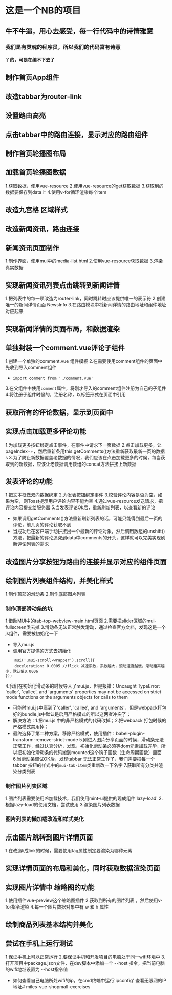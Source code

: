 # 这是一个NB的项目

## 牛不牛逼，用心去感受，每一行代码中的诗情雅意

### 我们是有灵魂的程序员，所以我们的代码富有诗意

#### 丫的，可是在编不下去了

## 制作首页App组件

## 改造tabbar为router-link

## 设置路由高亮

## 点击tabbar中的路由连接，显示对应的路由组件

## 制作首页轮播图布局

## 加载首页轮播图数据

   1.获取数据，使用vue-resource
   2.使用vue-resource的get获取数据
   3.获取到的数据要保存到data上
   4.使用v-for循环渲染每个item

## 改造九宫格 区域样式

## 改造新闻资讯，路由连接

## 新闻资讯页面制作
1.制作界面，使用mui中的media-list.html
2.使用vue-resource获取数据
3.渲染真实数据

## 实现新闻资讯列表点击跳转到新闻详情
1.把列表中的每一项改造为router-link，同时跳转时应该提供唯一的表示符
2.创建唯一的新闻详情页面 NewsInfo
3.在路由模块中将新闻详情的路由地址和组件地址对应起来

## 实现新闻详情的页面布局，和数据渲染

## 单独封装一个comment.vue评论子组件
1.创建一个单独的comment.vue 组件模板
2.在需要使用comment组件的页面中先收到导入comment组件
 + `import comment from './comment.vue'`

3.在父组件中使用`comment`属性，将刚才导入的comment组件注册为自己的子组件
4.将注册子组件时候的，注册名称，以标签形式在页面中引用
   
## 获取所有的评论数据，显示到页面中

## 实现点击加载更多评论功能
1.为加载更多按钮绑定点击事件，在事件中请求下一页数据
2.点击加载更多，让pageIndex++，然后重新条用this.getComments()方法重新获取最新一页的数据s
3.为了防止新数据覆盖老数据的情况，我们应该在点击加载更多的时候，每当获取到的新数据，应该让老数据调用数组的concat方法拼接上新数据

## 发表评论的功能
1.把文本框做双向数据绑定
2.为发表按钮绑定事件
3.校验评论内容是否为空，如果为空，则Toast提示用户评论内容不能为空
4.通过vue-resource发送请求，把评论内容提交给服务器
5.当发表评论Ok后，重新刷新列表，以查看新的评论
+ 如果调用getComments()方法重新刷新列表的话，可能只能得到最后一页的评论，前几页的评论获取不到
+ 当成功后在客户端手动拼接出一个最新的评论对象，然后调用数组的unshift()方法，把最新的评论追究到data中comments的开头，这样就可以完美实现刷新评论列表的需求

## 改造图片分享按钮为路由的连接并显示对应的组件页面

## 绘制图片列表组件结构，并美化样式
1.制作顶部的滑动条
2.制作底部图片列表

### 制作顶部滑动条的坑
1.借助MUI中的tab-top-webview-main.html页面
2.需要把slider区域的mui-fullscreen类去掉
3.滑动条无法正常触发滑动，通过检查官方文档，发现这是一个js组件，需要被初始化一下
+ 导入mui.js
+ 调用官方提供的方式去初始化
```
    mui('.mui-scroll-wrapper').scroll({
	deceleration: 0.0005 //flick 减速系数，系数越大，滚动速度越慢，滚动距离越小，默认值0.0006
});
```
4.我们在初始化滑动条的时候导入了mui.js，但是报错：Uncaught TypeError: 'caller', 'callee', and 'arguments' properties may not be accessed on strict mode functions or the arguments objects for calls to them
+ 可能时mui.js中庸到了'caller', 'callee', and 'arguments'，但是webpack打包好的bundle.js中默认是启用严格模式的所以这两者冲突了；
+ 解决方法：1.把mui.js 中的非严格模式的代码改掉；2.把webpack 打包时候的严格模式禁用掉；
+ 最终选择了第二种方案，移除严格模式，使用插件：babel-plugin-transform-remove-strict-mode
5.刚进入图片分享页面的时候，滑动条无法正常工作，经过认真分析，发现，初始化滑动条必须等dom元素加载完毕，所以把初始化滑动条的代码搬到mounted这个钩子函数（生命周期函数）里面
6.当滑动条调试OK后，发现tabbar 无法正常工作了，我们需要把每一个tabbar 按钮的样式中的`mui-tab-item`类重新改一下名字
7.获取所有分类并渲染分类列表

### 制作图片列表区域
1.图片列表需要使用冷加载技术，我们使用mint-ui提供的现成组件'lazy-load'
2.根据lazy-load的使用文档，尝试使用
3.渲染图片列表数据

### 图片列表的懒加载改造和样式美化

## 点击图片跳转到图片详情页面
1.在改造li成link的时候，需要使用tag属性制定要渲染为哪种元素

## 实现详情页面的布局和美化，同时获取数据渲染页面

## 实现图片详情中 缩略图的功能
1.使用插件vue-preview这个缩略图插件
2.获取到所有的图片列表 ，然后使用v-for指令渲染
4.每一个图片数据对象中有 w 和 h 属性

## 绘制商品列表基本结构并美化

## 尝试在手机上运行测试
1.保证手机上可以正常运行
2.要保证手机和开发项目的电脑处于同一wifi环境中
3.打开项目中package.json文件，在dev脚本中添加一个 --host 指令，把当前电脑的wifi地址设置为 --host指令值
+ 如何查看自己电脑所处wifi的ip，在cmd终端中运行'ipconfig' 查看无限网的IP地址# miles-vue-shopmall-exercises
